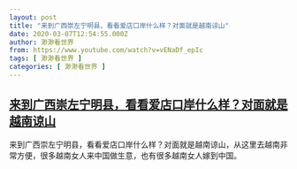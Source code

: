 ```yaml
---
layout: post
title: "来到广西崇左宁明县，看看爱店口岸什么样？对面就是越南谅山"
date: 2020-03-07T12:54:55.000Z
author: 渺渺看世界
from: https://www.youtube.com/watch?v=vENaDf_epIc
tags: [ 渺渺看世界 ]
categories: [ 渺渺看世界 ]
---
```

<!--1583585695000-->
[来到广西崇左宁明县，看看爱店口岸什么样？对面就是越南谅山](https://www.youtube.com/watch?v=vENaDf_epIc)
------

<div>
来到广西崇左宁明县，看看爱店口岸什么样？对面就是越南谅山，从这里去越南非常方便，很多越南女人来中国做生意，也有很多越南女人嫁到中国。
</div>

